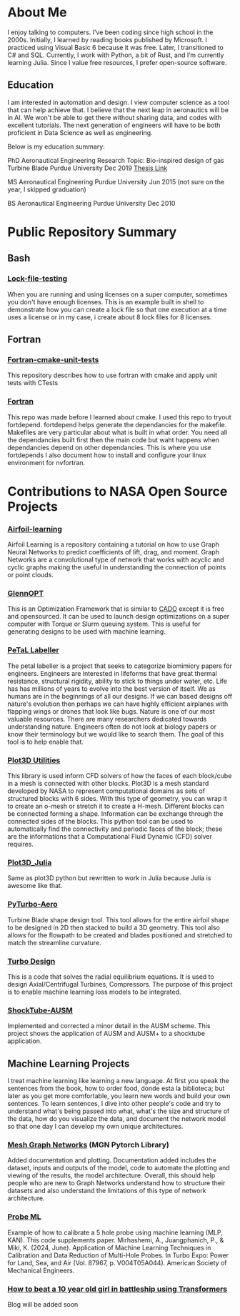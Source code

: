 # About Me
I enjoy talking to computers. I’ve been coding since high school in the 2000s. Initially, I learned by reading books published by Microsoft. I practiced using Visual Basic 6 because it was free. Later, I transitioned to C# and SQL. Currently, I work with Python, a bit of Rust, and I’m currently learning Julia. Since I value free resources, I prefer open-source software. 

## Education
I am interested in automation and design. I view computer science as a tool that can help achieve that. I believe that the next leap in aeronautics will be in AI. We won't be able to get there without sharing data, and codes with excellent tutorials. The next generation of engineers will have to be both proficient in Data Science as well as engineering. 

Below is my education summary: 

PhD Aeronautical Engineering
Research Topic: Bio-inspired design of gas Turbine Blade 
Purdue University Dec 2019
[Thesis Link](https://hammer.purdue.edu/articles/thesis/Bio-inspired_Design_of_a_Turbine_Stage/10055423)

MS Aeronautical Engineering
Purdue University Jun 2015 (not sure on the year, I skipped graduation) 

BS Aeronautical Engineering
Purdue University Dec 2010

# Public Repository Summary

## Bash 
### [Lock-file-testing](https://github.com/pjuangph/Lock-file-testing) 
When you are running and using licenses on a super computer, sometimes you don't have enough licenses. This is an example built in shell to demonstrate how you can create a lock file so that one execution at a time uses a license or in my case, i create about 8 lock files for 8 licenses. 


## Fortran 
### [Fortran-cmake-unit-tests](https://github.com/pjuangph/fortran-cmake-unit-tests)
This repository describes how to use fortran with cmake and apply unit tests with CTests

### [Fortran](https://github.com/pjuangph/fortran)
This repo was made before I learned about cmake. I used this repo to tryout fortdepend. fortdepend helps generate the dependancies for the makefile. Makefiles are very particular about what is built in what order. You need all the dependancies built first then the main code but waht happens when dependancies depend on other dependancies. This is where you use fortdepends
I also document how to install and configure your linux environment for nvfortran. 

# Contributions to NASA Open Source Projects
### [Airfoil-learning](https://github.com/nasa/airfoil-learning)
Airfoil Learning is a repository containing a tutorial on how to use Graph Neural Networks to predict coefficients of lift, drag, and moment. Graph Networks are a convolutional type of network that works with acyclic and cyclic graphs making the  useful in understanding the connection of points or point clouds. 

### [GlennOPT](https://github.com/nasa/GlennOPT) 
This is an Optimization Framework that is similar to [CADO](http://www1.dem.ist.utl.pt/engopt2010/Book_and_CD/Papers_CD_Final_Version/pdf/01/01297-01.pdf) except it is free and opensourced. It can be used to launch design optimizations on a super computer with Torque or Slurm queuing system. This is useful for generating designs to be used with machine learning. 

### [PeTaL Labeller](https://github.com/nasa-petal/PeTaL-labeller)
The petal labeller is a project that seeks to categorize biomimicry papers for engineers. Engineers are interested in lifeforms that have great thermal resistance, structural rigidity, ability to stick to things under water, etc. Life has has millions of years to evolve into the best version of itself. We as humans are in the beginnings of all our designs. If we can based designs off nature's evolution then perhaps we can have highly efficient airplanes with flapping wings or drones that look like bugs. Nature is one of our most valuable resources. There are many researchers dedicated towards understanding nature. Engineers often do not look at biology papers or know their terminology but we would like to search them. The goal of this tool is to help enable that. 

### [Plot3D Utilities](https://github.com/nasa/Plot3D_utilities)
This library is used inform CFD solvers of how the faces of each block/cube in a mesh is connected with other blocks. Plot3D is a mesh standard developed by NASA to represent computational domains as sets of structured blocks with 6 sides. With this type of geometry, you can wrap it to create an o-mesh or stretch it to create a H-mesh. Different blocks can be connected forming a shape. Information can be exchange through the connected sides of the blocks. This python tool can be used to automatically find the connectivity and periodic faces of the block; these are the informations that a Computational Fluid Dynamic (CFD) solver requires. 

### [Plot3D_Julia](https://github.com/nasa/plot3d_julia)
Same as plot3D python but rewritten to work in Julia because Julia is awesome like that.


### [PyTurbo-Aero](https://github.com/nasa/pyturbo-aero) 
Turbine Blade shape design tool. This tool allows for the entire airfoil shape to be designed in 2D then stacked to build a 3D geometry. This tool also allows for the flowpath to be created and blades positioned and stretched to match the streamline curvature.

### [Turbo Design](https://github.com/nasa/turbo-design) 
This is a code that solves the radial equilibrium equations. It is used to design Axial/Centrifugal Turbines, Compressors. The purpose of this project is to enable machine learning loss models to be integrated. 

### [ShockTube-AUSM](https://github.com/nasa/shocktube)
Implemented and corrected a minor detail in the AUSM scheme. This project shows the application of AUSM and AUSM+ to a shocktube application. 

## Machine Learning Projects
I treat machine learning like learning a new language. At first you speak the sentences from the book, how to order food, donde esta la biblioteca; but later as you get more comfortable, you learn new words and build your own sentences. To learn sentences, I dive into other people's code and try to understand what's being passed into what, what's the size and structure of the data, how do you visualize the data, and document the network model so that one day I can develop my own unique architectures. 

### [Mesh Graph Networks](https://github.com/pjuangph/MGN) \(MGN Pytorch Library\)
Added documentation and plotting. Documentation added includes the dataset, inputs and outputs of the model, code to automate the plotting and viewing of the results, the model architecture. Overall, this should help people who are new to Graph Networks understand how to structure their datasets and also understand the limitations of this type of network architecture. 

### [Probe ML](https://github.com/nasa/multihole-probe-calibration)
Example of how to calibrate a 5 hole probe using machine learning (MLP, KAN). This code supplements paper.
Mirhashemi, A., Juangphanich, P., & Miki, K. (2024, June). Application of Machine Learning Techniques in Calibration and Data Reduction of Multi-Hole Probes. In Turbo Expo: Power for Land, Sea, and Air (Vol. 87967, p. V004T05A044). American Society of Mechanical Engineers.

### [How to beat a 10 year old girl in battleship using Transformers](https://github.com/pjuangph/battleship)
Blog will be added soon
